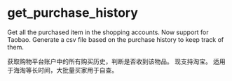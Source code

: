 # get_purchase_history

Get all the purchased item in the shopping accounts.
Now support for Taobao.
Generate a csv file based on the purchase history to keep track of them.

获取购物平台账户中的所有购买历史，判断是否收到该物品。
现支持淘宝。
适用于海淘等长时间，大批量买家用于自查。
